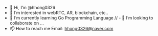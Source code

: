 - 👋 Hi, I’m @hhong0326
- 👀 I’m interested in webRTC, AR, blockchain, etc..
- 🌱 I’m currently learning Go Programming Language
// - 💞️ I’m looking to collaborate on ...
- 📫 How to reach me 
      Email: hhong0326@naver.com

<!---
hhong0326/hhong0326 is a ✨ special ✨ repository because its `README.md` (this file) appears on your GitHub profile.
You can click the Preview link to take a look at your changes.
--->
